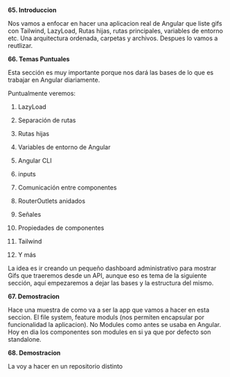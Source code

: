 **65. Introduccion**

Nos vamos a enfocar en hacer una aplicacion real de Angular que liste gifs con Tailwind, LazyLoad, Rutas hijas, rutas principales, variables de entorno etc. Una arquitectura ordenada, carpetas y archivos. Despues lo vamos a reutlizar.

**66. Temas Puntuales**

Esta sección es muy importante porque nos dará las bases de lo que es trabajar en Angular diariamente.

Puntualmente veremos:

1. LazyLoad

2. Separación de rutas

3. Rutas hijas

4. Variables de entorno de Angular

5. Angular CLI

6. inputs

7. Comunicación entre componentes

8. RouterOutlets anidados

9. Señales

10. Propiedades de componentes

11. Tailwind

12. Y más

La idea es ir creando un pequeño dashboard administrativo para mostrar Gifs que traeremos desde un API, aunque eso es tema de la siguiente sección, aquí empezaremos a dejar las bases y la estructura del mismo.

**67. Demostracion**

Hace una muestra de como va a ser la app que vamos a hacer en esta seccion. El file system, feature moduls (nos permiten encapsular por funcionalidad la aplicacion). No Modules como antes se usaba en Angular. Hoy en dia los componentes son modules en si ya que por defecto son standalone. 


**68. Demostracion**

La voy a hacer en un repositorio distinto

